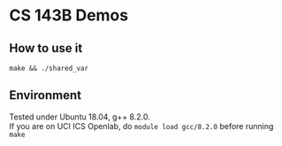 # CS 143B Demos

## How to use it

`make && ./shared_var`

## Environment
Tested under Ubuntu 18.04, g++ 8.2.0. <br/>
If you are on UCI ICS Openlab, do `module load gcc/8.2.0` before running `make`
